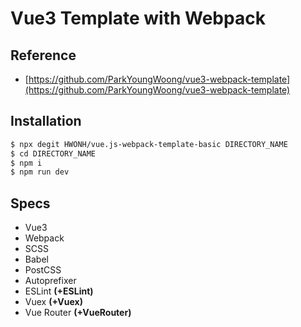 # Vue3 Template with Webpack

## Reference

- [https://github.com/ParkYoungWoong/vue3-webpack-template](https://github.com/ParkYoungWoong/vue3-webpack-template)

## Installation

```bash
$ npx degit HWONH/vue.js-webpack-template-basic DIRECTORY_NAME
$ cd DIRECTORY_NAME
$ npm i
$ npm run dev
```

## Specs

- Vue3
- Webpack
- SCSS
- Babel
- PostCSS
- Autoprefixer
- ESLint __(+ESLint)__
- Vuex __(+Vuex)__
- Vue Router __(+VueRouter)__
